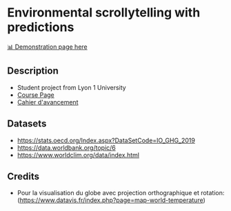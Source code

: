 # Environmental scrollytelling with predictions

[📊 Demonstration page here](https://komann12.github.io/Scrollytelling_indicateurs_environnement/index.html)

## Description

- Student project from Lyon 1 University
- [Course Page](https://lyondataviz.github.io/teaching/lyon1-m2/2020)
- [Cahier d'avancement](https://github.com/komann12/Scrollytelling_indicateurs_environnement/wiki/Cahier-d'avancement)

## Datasets

- https://stats.oecd.org/Index.aspx?DataSetCode=IO_GHG_2019
- https://data.worldbank.org/topic/6
- https://www.worldclim.org/data/index.html

## Credits

- Pour la visualisation du globe avec projection orthographique et rotation: (https://www.datavis.fr/index.php?page=map-world-temperature)
